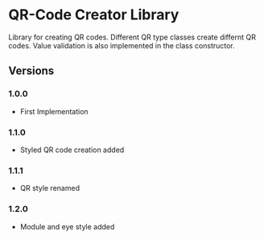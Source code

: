 # QR-Code Creator Library

Library for creating QR codes. Different QR type classes create differnt QR codes. 
Value validation is also implemented in the class constructor. 

## Versions

### 1.0.0

- First Implementation

### 1.1.0

- Styled QR code creation added

### 1.1.1

- QR style renamed

### 1.2.0

- Module and eye style added
